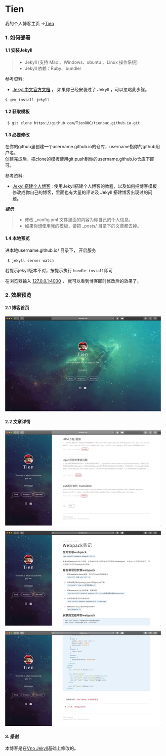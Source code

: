 # Tien
我的个人博客主页 &rarr;[Tien](https://willtien.com)


### 1. 如何部署

#### 1.1 安装Jekyll

>* Jekyll (支持 Mac 、Windows、ubuntu 、Linux 操作系统)                     
>* Jekyll 依赖：Ruby、bundler

参考资料:
- [Jekyll中文官方文档](http://jekyll.bootcss.com/) ， 如果你已经安装过了 Jekyll ，可以忽略此步骤。

`$ gem install jekyll`

#### 1.2 获取模板

` $ git clone https://github.com/TienOUC/tienouc.github.io.git`

#### 1.3 必要修改

在你的github里创建一个username.github.io的仓库，username指你的github用户名。      
创建完成后，把clone的模板使用git push到你的username.github.io仓库下即可。

参考资料:
- [Jekyll搭建个人博客](http://baixin.io/2016/10/jekyll_tutorials1/)  :  使用Jekyll搭建个人博客的教程，以及如何把博客模板修改成你自己的博客，里面也有大量的评论及 Jekyll 搭建博客出现过的问题。

***提示***
>* 修改 _config.yml 文件里面的内容为你自己的个人信息。
>* 如果你想使用我的模板，请把 _posts/ 目录下的文章都去掉。


#### 1.4 本地预览
进本地username.github.io/ 目录下， 开启服务 

` $ jekyll server watch`   

若提示jekyll版本不对，按提示执行 `bundle install`即可

在浏览器输入 [127.0.0.1:4000](127.0.0.1:4000) ， 就可以看到博客即时修改后的效果了。



### 2. 效果预览

#### 2.1 博客首页   

**![首页](/images/readme//img1.jpg)**

#### 2.2 文章详情   

**![文章列表](/images/readme//img2.jpg)** 

**![文章头部](/images/readme//img3.jpg)**

**![文章尾部](/images/readme//img4.jpg)**



#### 3. 感谢        

本博客是在[Vno Jekyll](https://github.com/onevcat/vno-jekyll)基础上修改的。  

